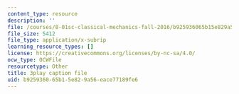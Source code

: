 ```yaml
---
content_type: resource
description: ''
file: /courses/8-01sc-classical-mechanics-fall-2016/b925936065b15e829a56eace77189fe6_ThZH56PUwNc.vtt
file_size: 5412
file_type: application/x-subrip
learning_resource_types: []
license: https://creativecommons.org/licenses/by-nc-sa/4.0/
ocw_type: OCWFile
resourcetype: Other
title: 3play caption file
uid: b9259360-65b1-5e82-9a56-eace77189fe6
---
```

